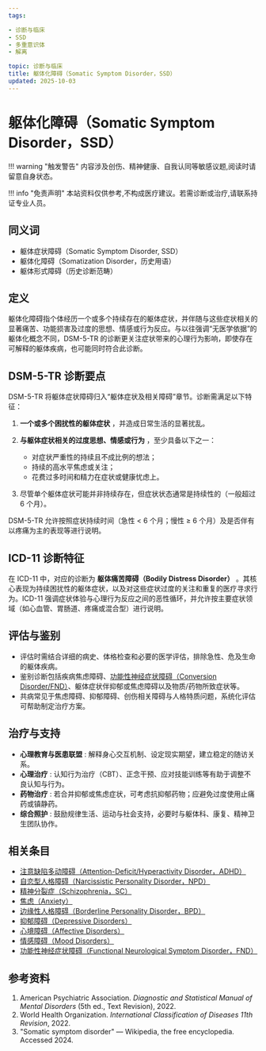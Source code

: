 ```yaml
---
tags:

- 诊断与临床
- SSD
- 多重意识体
- 解离

topic: 诊断与临床
title: 躯体化障碍（Somatic Symptom Disorder，SSD）
updated: 2025-10-03
---
```


# 躯体化障碍（Somatic Symptom Disorder，SSD）

!!! warning "触发警告"
    内容涉及创伤、精神健康、自我认同等敏感议题,阅读时请留意自身状态。

!!! info "免责声明"
    本站资料仅供参考,不构成医疗建议。若需诊断或治疗,请联系持证专业人员。

## 同义词

- 躯体症状障碍（Somatic Symptom Disorder, SSD）
- 躯体化障碍（Somatization Disorder，历史用语）
- 躯体形式障碍（历史诊断范畴）

## 定义

躯体化障碍指个体经历一个或多个持续存在的躯体症状，并伴随与这些症状相关的显著痛苦、功能损害及过度的思想、情感或行为反应。与以往强调“无医学依据”的躯体化概念不同，DSM-5-TR 的诊断更关注症状带来的心理行为影响，即使存在可解释的躯体疾病，也可能同时符合此诊断。

## DSM-5-TR 诊断要点

DSM-5-TR 将躯体症状障碍归入“躯体症状及相关障碍”章节。诊断需满足以下特征：

1. **一个或多个困扰性的躯体症状** ，并造成日常生活的显著扰乱。
2. **与躯体症状相关的过度思想、情感或行为** ，至少具备以下之一：

   - 对症状严重性的持续且不成比例的想法；
   - 持续的高水平焦虑或关注；
   - 花费过多时间和精力在症状或健康忧虑上。
3. 尽管单个躯体症状可能并非持续存在，但症状状态通常是持续性的（一般超过 6 个月）。

DSM-5-TR 允许按照症状持续时间（急性 < 6 个月；慢性 ≥ 6 个月）及是否伴有以疼痛为主的表现等进行说明。

## ICD-11 诊断特征

在 ICD-11 中，对应的诊断为 **躯体痛苦障碍（Bodily Distress Disorder）** 。其核心表现为持续困扰性的躯体症状，以及对这些症状过度的关注和重复的医疗寻求行为。ICD-11 强调症状体验与心理行为反应之间的恶性循环，并允许按主要症状领域（如心血管、胃肠道、疼痛或混合型）进行说明。

## 评估与鉴别

- 评估时需结合详细的病史、体格检查和必要的医学评估，排除急性、危及生命的躯体疾病。
- 鉴别诊断包括疾病焦虑障碍、[功能性神经症状障碍（Conversion Disorder/FND）](Conversion-Disorder-FND.md)、躯体症状伴抑郁或焦虑障碍以及物质/药物所致症状等。
- 共病常见于焦虑障碍、抑郁障碍、创伤相关障碍与人格特质问题，系统化评估可帮助制定治疗方案。

## 治疗与支持

- **心理教育与医患联盟** : 解释身心交互机制、设定现实期望，建立稳定的随访关系。
- **心理治疗** : 认知行为治疗（CBT）、正念干预、应对技能训练等有助于调整不良认知与行为。
- **药物治疗** : 若合并抑郁或焦虑症状，可考虑抗抑郁药物；应避免过度使用止痛药或镇静药。
- **综合照护** : 鼓励规律生活、运动与社会支持，必要时与躯体科、康复、精神卫生团队协作。

## 相关条目

- [注意缺陷多动障碍（Attention-Deficit/Hyperactivity Disorder，ADHD）](Attention-Deficit-Hyperactivity-Disorder-ADHD.md)
- [自恋型人格障碍（Narcissistic Personality Disorder，NPD）](Narcissistic-Personality-Disorder-NPD.md)
- [精神分裂症（Schizophrenia，SC）](Schizophrenia-SC.md)
- [焦虑（Anxiety）](Anxiety.md)
- [边缘性人格障碍（Borderline Personality Disorder，BPD）](Borderline-Personality-Disorder-BPD.md)
- [抑郁障碍（Depressive Disorders）](Depressive-Disorders.md)
- [心境障碍（Affective Disorders）](Affective-Disorders.md)
- [情感障碍（Mood Disorders）](Mood-Disorders.md)
- [功能性神经症状障碍（Functional Neurological Symptom Disorder，FND）](Conversion-Disorder-FND.md)

## 参考资料

1. American Psychiatric Association. _Diagnostic and Statistical Manual of Mental Disorders_ (5th ed., Text Revision), 2022.
2. World Health Organization. _International Classification of Diseases 11th Revision_, 2022.
3. "Somatic symptom disorder" — Wikipedia, the free encyclopedia. Accessed 2024.
